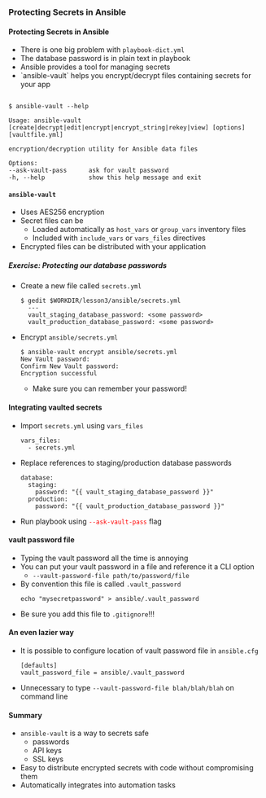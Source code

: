 ### Protecting Secrets in Ansible


#### Protecting Secrets in Ansible

* There is one big problem with <!-- .element: class="fragment" data-fragment-index="0" -->`playbook-dict.yml`
* The database password is in plain text in playbook <!-- .element: class="fragment" data-fragment-index="1" -->
* Ansible provides a tool for managing secrets <!-- .element: class="fragment" data-fragment-index="2" -->
* <!-- .element: class="fragment" data-fragment-index="3" -->`ansible-vault` helps you encrypt/decrypt files containing secrets for your app

<pre class="fragment" data-fragment-index="4"><code data-trim>
$ ansible-vault --help

Usage: ansible-vault [create|decrypt|edit|encrypt|encrypt_string|rekey|view] [options] [vaultfile.yml]

encryption/decryption utility for Ansible data files

Options:
--ask-vault-pass      ask for vault password
-h, --help            show this help message and exit
</code></pre>



#### `ansible-vault`

* Uses AES256 encryption
* Secret files can be
   * Loaded automatically as `host_vars` or `group_vars` inventory files
   * Included with `include_vars` or `vars_files` directives
* Encrypted files can be distributed with your application



##### Exercise: Protecting our database passwords
* Create a new file called `secrets.yml`
   ```
   $ gedit $WORKDIR/lesson3/ansible/secrets.yml
     ---
     vault_staging_database_password: <some password>
     vault_production_database_password: <some password>
   ```
* Encrypt `ansible/secrets.yml`
   ```
   $ ansible-vault encrypt ansible/secrets.yml
   New Vault password: 
   Confirm New Vault password: 
   Encryption successful

   ```
   * Make sure you can remember your password!



#### Integrating vaulted secrets
* Import `secrets.yml` using `vars_files`
   ```
   vars_files:
     - secrets.yml
   ```
* Replace references to staging/production database passwords
   ```
   database:
     staging:
       password: "{{ vault_staging_database_password }}"
     production:
       password: "{{ vault_production_database_password }}"
   ```
* Run playbook using <code style="color:red;">--ask-vault-pass</code> flag



#### vault password file
* Typing the vault password all the time is annoying <!-- .element: class="fragment" data-fragment-index="0" -->
* You can put your vault password in a file and reference it a CLI option <!-- .element: class="fragment" data-fragment-index="1" -->
   * `--vault-password-file path/to/password/file`
* By convention this file is called <!-- .element: class="fragment" data-fragment-index="2" -->`.vault_password`
   ```
   echo "mysecretpassword" > ansible/.vault_password
   ```
* Be sure you add this file to <!-- .element: class="fragment" data-fragment-index="3" -->`.gitignore`!!!



#### An even lazier way
* It is possible to configure location of vault password file in `ansible.cfg`
   ```
   [defaults]
   vault_password_file = ansible/.vault_password
   ```
* Unnecessary to type `--vault-password-file blah/blah/blah` on command line


#### Summary
* `ansible-vault` is a way to secrets safe
   * passwords
   * API keys
   * SSL keys
* Easy to distribute encrypted secrets with code without compromising them
* Automatically integrates into automation tasks
